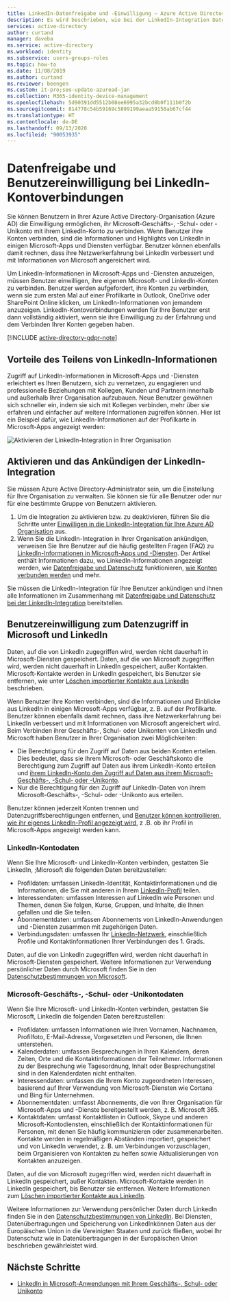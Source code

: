 ```yaml
---
title: LinkedIn-Datenfreigabe und -Einwilligung – Azure Active Directory | Microsoft-Dokumentation
description: Es wird beschrieben, wie bei der LinkedIn-Integration Daten über Microsoft-Apps in Azure Active Directory freigegeben werden.
services: active-directory
author: curtand
manager: daveba
ms.service: active-directory
ms.workload: identity
ms.subservice: users-groups-roles
ms.topic: how-to
ms.date: 11/08/2019
ms.author: curtand
ms.reviewer: beengen
ms.custom: it-pro;seo-update-azuread-jan
ms.collection: M365-identity-device-management
ms.openlocfilehash: 5d90391dd5512b08ee6995a32bcd0b0f111b0f2b
ms.sourcegitcommit: 814778c54b59169c5899199aeaa59158ab67cf44
ms.translationtype: HT
ms.contentlocale: de-DE
ms.lasthandoff: 09/13/2020
ms.locfileid: "90053935"
---
```

# <a name="linkedin-account-connections-data-sharing-and-consent"></a>Datenfreigabe und Benutzereinwilligung bei LinkedIn-Kontoverbindungen

Sie können Benutzern in Ihrer Azure Active Directory-Organisation (Azure AD) die Einwilligung ermöglichen, ihr Microsoft-Geschäfts-, -Schul- oder -Unikonto mit ihrem LinkedIn-Konto zu verbinden. Wenn Benutzer ihre Konten verbinden, sind die Informationen und Highlights von LinkedIn in einigen Microsoft-Apps und Diensten verfügbar. Benutzer können ebenfalls damit rechnen, dass ihre Netzwerkerfahrung bei LinkedIn verbessert und mit Informationen von Microsoft angereichert wird.

Um LinkedIn-Informationen in Microsoft-Apps und -Diensten anzuzeigen, müssen Benutzer einwilligen, ihre eigenen Microsoft- und LinkedIn-Konten zu verbinden. Benutzer werden aufgefordert, ihre Konten zu verbinden, wenn sie zum ersten Mal auf einer Profilkarte in Outlook, OneDrive oder SharePoint Online klicken, um LinkedIn-Informationen von jemandem anzuzeigen. LinkedIn-Kontoverbindungen werden für Ihre Benutzer erst dann vollständig aktiviert, wenn sie ihre Einwilligung zu der Erfahrung und dem Verbinden Ihrer Konten gegeben haben.

[!INCLUDE [active-directory-gdpr-note](../../../includes/gdpr-hybrid-note.md)]

## <a name="benefits-of-sharing-linkedin-information"></a>Vorteile des Teilens von LinkedIn-Informationen

Zugriff auf LinkedIn-Informationen in Microsoft-Apps und -Diensten erleichtert es Ihren Benutzern, sich zu vernetzen, zu engagieren und professionelle Beziehungen mit Kollegen, Kunden und Partnern innerhalb und außerhalb Ihrer Organisation aufzubauen. Neue Benutzer gewöhnen sich schneller ein, indem sie sich mit Kollegen verbinden, mehr über sie erfahren und einfacher auf weitere Informationen zugreifen können. Hier ist ein Beispiel dafür, wie LinkedIn-Informationen auf der Profilkarte in Microsoft-Apps angezeigt werden:

![Aktivieren der LinkedIn-Integration in Ihrer Organisation](./media/linkedin-user-consent/display-example.png)

## <a name="enable-and-announce-linkedin-integration"></a>Aktivieren und das Ankündigen der LinkedIn-Integration

Sie müssen Azure Active Directory-Administrator sein, um die Einstellung für Ihre Organisation zu verwalten. Sie können sie für alle Benutzer oder nur für eine bestimmte Gruppe von Benutzern aktivieren.

1. Um die Integration zu aktivieren bzw. zu deaktivieren, führen Sie die Schritte unter [Einwilligen in die LinkedIn-Integration für Ihre Azure AD Organisation](linkedin-integration.md) aus.
2. Wenn Sie die LinkedIn-Integration in Ihrer Organisation ankündigen, verweisen Sie Ihre Benutzer auf die häufig gestellten Fragen (FAQ) zu [LinkedIn-Informationen in Microsoft-Apps und -Diensten](https://support.office.com/article/about-linkedin-information-and-features-in-microsoft-apps-and-services-dc81cc70-4d64-4755-9f1c-b9536e34d381). Der Artikel enthält Informationen dazu, wo LinkedIn-Informationen angezeigt werden, wie [Datenfreigabe und Datenschutz](https://support.microsoft.com/office/your-data-ae9c08a7-4d06-45b5-a065-320a97bc1400) funktionieren, [wie Konten verbunden werden](https://support.microsoft.com/office/connect-your-linkedin-and-work-or-school-accounts-c7c245f2-fa56-4c9b-ba20-3fceb23c5772) und mehr.

Sie müssen die LinkedIn-Integration für Ihre Benutzer ankündigen und ihnen alle Informationen im Zusammenhang mit [Datenfreigabe und Datenschutz bei der LinkedIn-Integration](https://support.microsoft.com/office/your-data-ae9c08a7-4d06-45b5-a065-320a97bc1400) bereitstellen. 

## <a name="user-consent-for-data-access-in-microsoft-and-linkedin"></a>Benutzereinwilligung zum Datenzugriff in Microsoft und LinkedIn

Daten, auf die von LinkedIn zugegriffen wird, werden nicht dauerhaft in Microsoft-Diensten gespeichert. Daten, auf die von Microsoft zugegriffen wird, werden nicht dauerhaft in LinkedIn gespeichert, außer Kontakten. Microsoft-Kontakte werden in LinkedIn gespeichert, bis Benutzer sie entfernen, wie unter [Löschen importierter Kontakte aus LinkedIn](https://www.linkedin.com/help/linkedin/answer/43377) beschrieben.

Wenn Benutzer ihre Konten verbinden, sind die Informationen und Einblicke aus LinkedIn in einigen Microsoft-Apps verfügbar, z. B. auf der Profilkarte. Benutzer können ebenfalls damit rechnen, dass ihre Netzwerkerfahrung bei LinkedIn verbessert und mit Informationen von Microsoft angereichert wird.
Beim Verbinden ihrer Geschäfts-, Schul- oder Unikonten von LinkedIn und Microsoft haben Benutzer in Ihrer Organisation zwei Möglichkeiten:

* Die Berechtigung für den Zugriff auf Daten aus beiden Konten erteilen. Dies bedeutet, dass sie ihrem Microsoft- oder Geschäftskonto die Berechtigung zum Zugriff auf Daten aus ihrem LinkedIn-Konto erteilen und [ihrem LinkedIn-Konto den Zugriff auf Daten aus ihrem Microsoft-Geschäfts-, -Schul- oder -Unikonto](https://www.linkedin.com/help/linkedin/answer/84077).
* Nur die Berechtigung für den Zugriff auf LinkedIn-Daten von ihrem Microsoft-Geschäfts-, -Schul- oder -Unikonto aus erteilen.

Benutzer können jederzeit Konten trennen und Datenzugriffsberechtigungen entfernen, und [Benutzer können kontrollieren, wie ihr eigenes LinkedIn-Profil angezeigt wird](https://www.linkedin.com/help/linkedin/answer/83), z .B. ob ihr Profil in Microsoft-Apps angezeigt werden kann.

### <a name="linkedin-account-data"></a>LinkedIn-Kontodaten

Wenn Sie Ihre Microsoft- und LinkedIn-Konten verbinden, gestatten Sie LinkedIn, ;Microsoft die folgenden Daten bereitzustellen:

* Profildaten: umfassen LinkedIn-Identität, Kontaktinformationen und die Informationen, die Sie mit anderen in Ihrem [LinkedIn-Profil](https://www.linkedin.com/help/linkedin/answer/15493) teilen.
* Interessendaten: umfassen Interessen auf LinkedIn wie Personen und Themen, denen Sie folgen, Kurse, Gruppen, und Inhalte, die Ihnen gefallen und die Sie teilen.
* Abonnementdaten: umfassen Abonnements von LinkedIn-Anwendungen und -Diensten zusammen mit zugehörigen Daten. 
* Verbindungsdaten: umfassen Ihr [LinkedIn-Netzwerk](https://www.linkedin.com/help/linkedin/answer/110), einschließlich Profile und Kontaktinformationen Ihrer Verbindungen des 1. Grads.

Daten, auf die von LinkedIn zugegriffen wird, werden nicht dauerhaft in Microsoft-Diensten gespeichert. Weitere Informationen zur Verwendung persönlicher Daten durch Microsoft finden Sie in den [Datenschutzbestimmungen von Microsoft](https://privacy.microsoft.com/privacystatement/).

### <a name="microsoft-work-or-school-account-data"></a>Microsoft-Geschäfts-, -Schul- oder -Unikontodaten

Wenn Sie Ihre Microsoft- und LinkedIn-Konten verbinden, gestatten Sie Microsoft, LinkedIn die folgenden Daten bereitzustellen:

* Profildaten: umfassen Informationen wie Ihren Vornamen, Nachnamen, Profilfoto, E-Mail-Adresse, Vorgesetzten und Personen, die Ihnen unterstehen.
* Kalenderdaten: umfassen Besprechungen in Ihren Kalendern, deren Zeiten, Orte und die Kontaktinformationen der Teilnehmer. Informationen zu der Besprechung wie Tagesordnung, Inhalt oder Besprechungstitel sind in den Kalenderdaten nicht enthalten.
* Interessendaten: umfassen die Ihrem Konto zugeordneten Interessen, basierend auf Ihrer Verwendung von Microsoft-Diensten wie Cortana und Bing für Unternehmen.
* Abonnementdaten: umfasst Abonnements, die von Ihrer Organisation für Microsoft-Apps und -Dienste bereitgestellt werden, z. B. Microsoft 365.
* Kontaktdaten: umfasst Kontaktlisten in Outlook, Skype und anderen Microsoft-Kontodiensten, einschließlich der Kontaktinformationen für Personen, mit denen Sie häufig kommunizieren oder zusammenarbeiten. Kontakte werden in regelmäßigen Abständen importiert, gespeichert und von LinkedIn verwendet, z. B. um Verbindungen vorzuschlagen, beim Organisieren von Kontakten zu helfen sowie Aktualisierungen von Kontakten anzuzeigen.

Daten, auf die von Microsoft zugegriffen wird, werden nicht dauerhaft in LinkedIn gespeichert, außer Kontakten. Microsoft-Kontakte werden in LinkedIn gespeichert, bis Benutzer sie entfernen. Weitere Informationen zum [Löschen importierter Kontakte aus LinkedIn](https://www.linkedin.com/help/linkedin/answer/43377).

Weitere Informationen zur Verwendung persönlicher Daten durch LinkedIn finden Sie in den [Datenschutzbestimmungen von LinkedIn](https://www.linkedin.com/legal/privacy-policy). Bei Diensten, Datenübertragungen und Speicherung von LinkedInkönnen Daten aus der Europäischen Union in die Vereinigten Staaten und zurück fließen, wobei Ihr Datenschutz wie in Datenübertragungen in der Europäischen Union beschrieben gewährleistet wird.

## <a name="next-steps"></a>Nächste Schritte

* [LinkedIn in Microsoft-Anwendungen mit Ihrem Geschäfts-, Schul- oder Unikonto](https://www.linkedin.com/help/linkedin/answer/84077)
